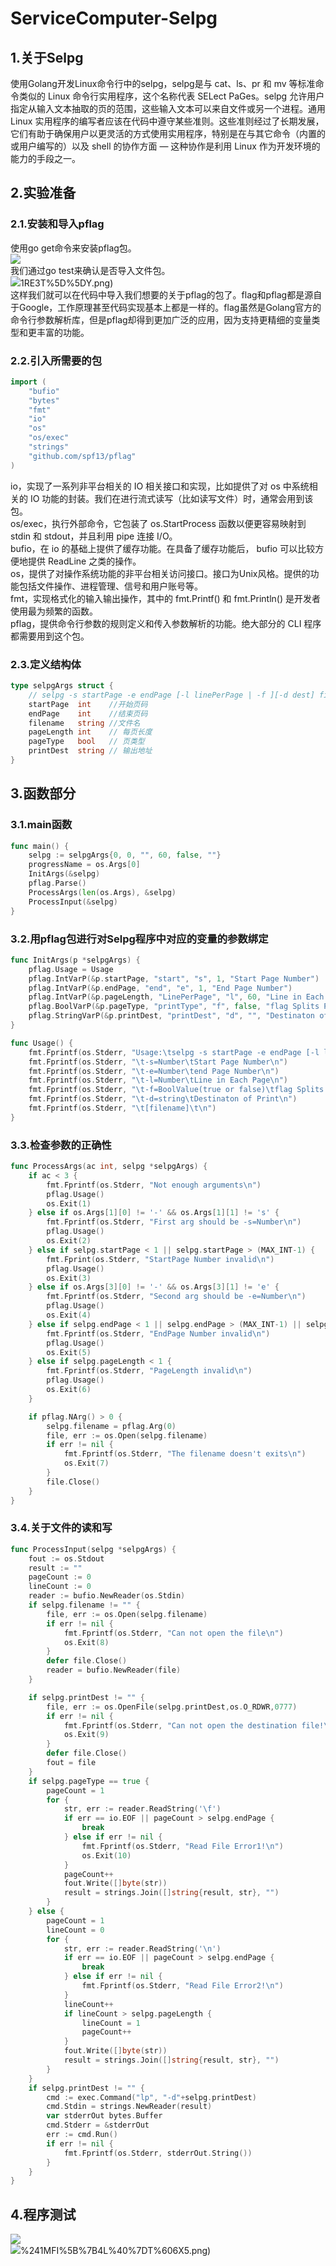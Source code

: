 # ServiceComputer-Selpg
## 1.关于Selpg
使用Golang开发Linux命令行中的selpg，selpg是与 cat、ls、pr 和 mv 等标准命令类似的 Linux 命令行实用程序，这个名称代表 SELect PaGes。selpg 允许用户指定从输入文本抽取的页的范围，这些输入文本可以来自文件或另一个进程。通用 Linux 实用程序的编写者应该在代码中遵守某些准则。这些准则经过了长期发展，它们有助于确保用户以更灵活的方式使用实用程序，特别是在与其它命令（内置的或用户编写的）以及 shell 的协作方面 ― 这种协作是利用 Linux 作为开发环境的能力的手段之一。</br>
## 2.实验准备
### 2.1.安装和导入pflag
使用go get命令来安装pflag包。</br>
![](https://github.com/liuhq7/ServiceComputer-Selpg/blob/master/0~HMG205QVEP%7B~NAS8ZT%25Z2.png)</br>
我们通过go test来确认是否导入文件包。</br>
![](https://github.com/liuhq7/ServiceComputer-Selpg/blob/master/MOSXM_9%24J%7BV9%256)1RE3T%5D%5DY.png)</br>
这样我们就可以在代码中导入我们想要的关于pflag的包了。flag和pflag都是源自于Google，工作原理甚至代码实现基本上都是一样的。flag虽然是Golang官方的命令行参数解析库，但是pflag却得到更加广泛的应用，因为支持更精细的变量类型和更丰富的功能。</br>
### 2.2.引入所需要的包
```go
import (
	"bufio"
	"bytes"
	"fmt"
	"io"
	"os"
	"os/exec"
	"strings"
	"github.com/spf13/pflag"
)
```
io，实现了一系列非平台相关的 IO 相关接口和实现，比如提供了对 os 中系统相关的 IO 功能的封装。我们在进行流式读写（比如读写文件）时，通常会用到该包。</br>
os/exec，执行外部命令，它包装了 os.StartProcess 函数以便更容易映射到 stdin 和 stdout，并且利用 pipe 连接 I/O。</br>
bufio，在 io 的基础上提供了缓存功能。在具备了缓存功能后， bufio 可以比较方便地提供 ReadLine 之类的操作。</br>
os，提供了对操作系统功能的非平台相关访问接口。接口为Unix风格。提供的功能包括文件操作、进程管理、信号和用户账号等。</br>
fmt，实现格式化的输入输出操作，其中的 fmt.Printf() 和 fmt.Println() 是开发者使用最为频繁的函数。</br>
pflag，提供命令行参数的规则定义和传入参数解析的功能。绝大部分的 CLI 程序都需要用到这个包。</br>
### 2.3.定义结构体
```go
type selpgArgs struct {
	// selpg -s startPage -e endPage [-l linePerPage | -f ][-d dest] filename
	startPage  int    //开始页码
	endPage    int    //结束页码
	filename   string //文件名
	pageLength int    // 每页长度
	pageType   bool   // 页类型
	printDest  string // 输出地址
}
```
## 3.函数部分
### 3.1.main函数
```go
func main() {
	selpg := selpgArgs{0, 0, "", 60, false, ""}
	progressName = os.Args[0]
	InitArgs(&selpg)
	pflag.Parse()
	ProcessArgs(len(os.Args), &selpg)
	ProcessInput(&selpg)
}
```
### 3.2.用pflag包进行对Selpg程序中对应的变量的参数绑定
```go
func InitArgs(p *selpgArgs) {
	pflag.Usage = Usage
	pflag.IntVarP(&p.startPage, "start", "s", 1, "Start Page Number")
	pflag.IntVarP(&p.endPage, "end", "e", 1, "End Page Number")
	pflag.IntVarP(&p.pageLength, "LinePerPage", "l", 60, "Line in Each Page")
	pflag.BoolVarP(&p.pageType, "printType", "f", false, "flag Splits Page")
	pflag.StringVarP(&p.printDest, "printDest", "d", "", "Destinaton of Print")
}

func Usage() {
	fmt.Fprintf(os.Stderr, "Usage:\tselpg -s startPage -e endPage [-l linePerPage | -f ][-d dest] filename\n")
	fmt.Fprintf(os.Stderr, "\t-s=Number\tStart Page Number\n")
	fmt.Fprintf(os.Stderr, "\t-e=Number\tend Page Number\n")
	fmt.Fprintf(os.Stderr, "\t-l=Number\tLine in Each Page\n")
	fmt.Fprintf(os.Stderr, "\t-f=BoolValue(true or false)\tflag Splits Page\n")
	fmt.Fprintf(os.Stderr, "\t-d=string\tDestinaton of Print\n")
	fmt.Fprintf(os.Stderr, "\t[filename]\t\n")
}
```
### 3.3.检查参数的正确性
```go
func ProcessArgs(ac int, selpg *selpgArgs) {
	if ac < 3 {
		fmt.Fprintf(os.Stderr, "Not enough arguments\n")
		pflag.Usage()
		os.Exit(1)
	} else if os.Args[1][0] != '-' && os.Args[1][1] != 's' {
		fmt.Fprintf(os.Stderr, "First arg should be -s=Number\n")
		pflag.Usage()
		os.Exit(2)
	} else if selpg.startPage < 1 || selpg.startPage > (MAX_INT-1) {
		fmt.Fprint(os.Stderr, "StartPage Number invalid\n")
		pflag.Usage()
		os.Exit(3)
	} else if os.Args[3][0] != '-' && os.Args[3][1] != 'e' {
		fmt.Fprintf(os.Stderr, "Second arg should be -e=Number\n")
		pflag.Usage()
		os.Exit(4)
	} else if selpg.endPage < 1 || selpg.endPage > (MAX_INT-1) || selpg.startPage < selpg.endPage {
		fmt.Fprintf(os.Stderr, "EndPage Number invalid\n")
		pflag.Usage()
		os.Exit(5)
	} else if selpg.pageLength < 1 {
		fmt.Fprintf(os.Stderr, "PageLength invalid\n")
		pflag.Usage()
		os.Exit(6)
	}

	if pflag.NArg() > 0 {
		selpg.filename = pflag.Arg(0)
		file, err := os.Open(selpg.filename)
		if err != nil {
			fmt.Fprintf(os.Stderr, "The filename doesn't exits\n")
			os.Exit(7)
		}
		file.Close()
	}
}
```
### 3.4.关于文件的读和写
```go
func ProcessInput(selpg *selpgArgs) {
	fout := os.Stdout
	result := ""
	pageCount := 0
	lineCount := 0
	reader := bufio.NewReader(os.Stdin)
	if selpg.filename != "" {
		file, err := os.Open(selpg.filename)
		if err != nil {
			fmt.Fprintf(os.Stderr, "Can not open the file\n")
			os.Exit(8)
		}
		defer file.Close()
		reader = bufio.NewReader(file)		
	}

	if selpg.printDest != "" {
		file, err := os.OpenFile(selpg.printDest,os.O_RDWR,0777)
		if err != nil {
			fmt.Fprintf(os.Stderr, "Can not open the destination file!\n")
			os.Exit(9)
		}
		defer file.Close()
		fout = file
	}
	if selpg.pageType == true {
		pageCount = 1
		for {
			str, err := reader.ReadString('\f')
			if err == io.EOF || pageCount > selpg.endPage {
				break
			} else if err != nil {
				fmt.Fprintf(os.Stderr, "Read File Error1!\n")
				os.Exit(10)
			}
			pageCount++
			fout.Write([]byte(str))
			result = strings.Join([]string{result, str}, "")
		}
	} else {
		pageCount = 1
		lineCount = 0
		for {
			str, err := reader.ReadString('\n')
			if err == io.EOF || pageCount > selpg.endPage {
				break
			} else if err != nil {
				fmt.Fprintf(os.Stderr, "Read File Error2!\n")
			}
			lineCount++
			if lineCount > selpg.pageLength {
				lineCount = 1
				pageCount++
			}
			fout.Write([]byte(str))
			result = strings.Join([]string{result, str}, "")
		}
	}
	if selpg.printDest != "" {
		cmd := exec.Command("lp", "-d"+selpg.printDest)
		cmd.Stdin = strings.NewReader(result)
		var stderrOut bytes.Buffer
		cmd.Stderr = &stderrOut
		err := cmd.Run()
		if err != nil {
			fmt.Fprintf(os.Stderr, stderrOut.String())
		}
	}
}
```
## 4.程序测试
![](https://github.com/liuhq7/ServiceComputer-Selpg/blob/master/E%5DHN85D%7D%7D%5D%7BHG_BPOB6%40E%60I.png)</br>
![](https://github.com/liuhq7/ServiceComputer-Selpg/blob/master/BF%24FVX)%241MFI%5B%7B4L%40%7DT%606X5.png)</br>
